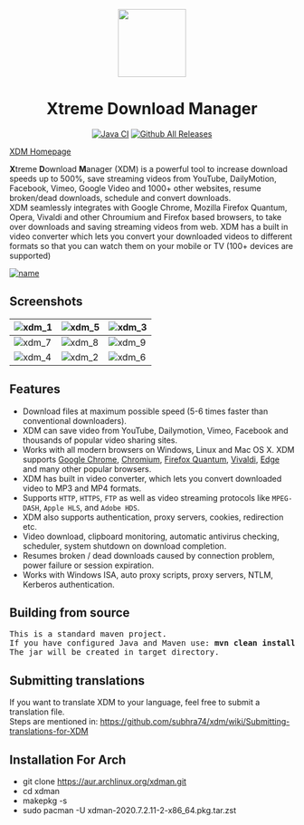 <p id="downloads" align="center">
	<img src="https://i.stack.imgur.com/TOfqL.png" height="120px"/>
	<h1 align="center">Xtreme Download Manager</h1>
</p>

<p align="center">
	<a href="https://github.com/subhra74/xdm/workflows/Java%20CI/badge.svg?branch=master"><img src="https://github.com/subhra74/xdm/workflows/Java%20CI/badge.svg?branch=master" alt="Java CI" /></a>
	<a href="https://camo.githubusercontent.com/278e057571a0481121b2d60490ff656fb8736a20/68747470733a2f2f696d672e736869656c64732e696f2f6769746875622f646f776e6c6f6164732f73756268726137342f78646d2f746f74616c2e737667"><img src="https://img.shields.io/github/downloads/subhra74/xdm/total.svg" alt="Github All Releases" /></a>
</p>

[XDM Homepage](https://xtremedownloadmanager.com/ "XDM Homepage")

**X**treme **D**ownload **M**anager (XDM) is a powerful tool to increase download speeds up to 500%, save streaming videos from YouTube, DailyMotion, Facebook, Vimeo, Google Video and 1000+ other websites, resume broken/dead downloads, schedule and convert downloads.<br>
XDM seamlessly integrates with Google Chrome, Mozilla Firefox Quantum, Opera, Vivaldi and other Chroumium and Firefox based browsers, to take over downloads and saving streaming videos from web. XDM has a built in video converter which lets you convert your downloaded videos to different formats so that you can watch them on your mobile or TV (100+ devices are supported)


[![name](https://subhra74.github.io/xdm/download.png)](https://xtremedownloadmanager.com/#downloads)

## Screenshots

| ![xdm_1][01] | ![xdm_5][05] | ![xdm_3][03] |
| --- | --- | --- |
| ![xdm_7][07] | ![xdm_8][08] | ![xdm_9][09] |
| ![xdm_4][04] | ![xdm_2][02] | ![xdm_6][06] |


## Features
- Download files at maximum possible speed (5-6 times faster than conventional downloaders).
- XDM can save video from YouTube, Dailymotion, Vimeo, Facebook and thousands of popular video sharing sites.
- Works with all modern browsers on Windows, Linux and Mac OS X. XDM supports [Google Chrome][18], [Chromium][18], [Firefox Quantum][19], [Vivaldi][20], [Edge][21] and many other popular browsers.
- XDM has built in video converter, which lets you convert downloaded video to MP3 and MP4 formats.
- Supports `HTTP`, `HTTPS`, `FTP` as well as video streaming protocols like `MPEG-DASH`, `Apple HLS`, and `Adobe HDS`.
- XDM also supports authentication, proxy servers, cookies, redirection etc.
- Video download, clipboard monitoring, automatic antivirus checking, scheduler, system shutdown on download completion.
- Resumes broken / dead downloads caused by connection problem, power failure or session expiration.
- Works with Windows ISA, auto proxy scripts, proxy servers, NTLM, Kerberos authentication.

## Building from source
<pre>
This is a standard maven project.
If you have configured Java and Maven use: <b>mvn clean install</b> to build the project.
The jar will be created in target directory.
</pre>

## Submitting translations
If you want to translate XDM to your language, feel free to submit a translation file.<br>
Steps are mentioned in: https://github.com/subhra74/xdm/wiki/Submitting-translations-for-XDM


## Installation For Arch
- git clone https://aur.archlinux.org/xdman.git
- cd xdman
- makepkg -s
- sudo pacman -U xdman-2020.7.2.11-2-x86_64.pkg.tar.zst 

[//]: #ImageLinks
[01]: https://i.stack.imgur.com/s7ViA.jpg
[02]: https://i.stack.imgur.com/90TQO.jpg
[03]: https://i.stack.imgur.com/V5XF3.jpg
[04]: https://i.stack.imgur.com/aFyH5.png
[05]: https://i.stack.imgur.com/lmAr6.png
[06]: https://i.stack.imgur.com/H4yMj.png
[07]: https://i.stack.imgur.com/8ulBq.png
[08]: https://i.stack.imgur.com/Gfgae.jpg
[09]: https://i.stack.imgur.com/GlVDC.png

[//]: #DownloadLinks
[10]: https://github.com/subhra74/xdm/releases/download/7.2.10/xdmsetup.msi
[11]: https://github.com/subhra74/xdm/releases/download/7.2.10/xdm-setup-7.2.10.tar.xz
[12]: #
[13]: https://github.com/subhra74/xdm/releases/download/7.2.10/xdman.jar
[14]: https://sourceforge.net/projects/xdman/files/xdmsetup-2018.msi/download
[15]: https://sourceforge.net/projects/xdman/files/xdm-2018-x64.tar.xz/download
[16]: https://sourceforge.net/projects/xdman/files/XDMSetup.dmg/download
[17]: http://xdman.sourceforge.net/xdman.jar
[100]: https://github.com/subhra74/xdm/releases/download/7.2.11/xdm-setup.msi
[101]: https://github.com/subhra74/xdm/releases/download/7.2.11/xdm-setup-7.2.11.tar.xz
[102]: https://github.com/subhra74/xdm/releases/download/7.2.11/xdman.jar

[//]: #AddonLinks
[18]: https://chrome.google.com/webstore/detail/xtreme-download-manager/dkckaoghoiffdbomfbbodbbgmhjblecj
[19]: https://addons.mozilla.org/en-US/firefox/addon/xdm-browser-monitor/
[20]: #
[21]: https://sourceforge.net/p/xdman/blog/2018/01/xdm-integration-with-microsoft-edge/
